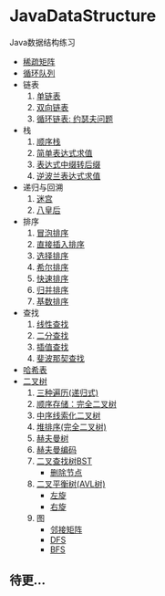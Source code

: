 # JavaDataStructure
Java数据结构练习
- [稀疏矩阵](https://github.com/SkecisAI/JavaDataStructure/blob/master/sparse_array/SparseArray.java)
- [循环队列](https://github.com/SkecisAI/JavaDataStructure/blob/master/queue/CircleArrayQueue.java)
- 链表
  1. [单链表](https://github.com/SkecisAI/JavaDataStructure/blob/master/linkedlist/SingleLinkedListDemo.java)
  2. [双向链表](https://github.com/SkecisAI/JavaDataStructure/blob/master/linkedlist/DoublyLinkedListDemo.java)
  3. [循环链表: 约瑟夫问题](https://github.com/SkecisAI/JavaDataStructure/blob/master/linkedlist/CircularLinkedListDemo.java)
- 栈
  1. [顺序栈](https://github.com/SkecisAI/JavaDataStructure/blob/master/stack/StackDemo.java)
  2. [简单表达式求值](https://github.com/SkecisAI/JavaDataStructure/blob/master/stack/CalculateExpressionDemo.java)
  3. [表达式中缀转后缀](https://github.com/SkecisAI/JavaDataStructure/blob/master/stack/InfixToPostfixDemo.java)
  4. [逆波兰表达式求值](https://github.com/SkecisAI/JavaDataStructure/blob/master/stack/ReversePolishExpressionDemo.java)
- 递归与回溯
  1. [迷宫](https://github.com/SkecisAI/JavaDataStructure/blob/master/recursion/MazeDemo.java)
  2. [八皇后](https://github.com/SkecisAI/JavaDataStructure/blob/master/recursion_backtracking/EightQueensDemo.java)
- 排序
  1. [冒泡排序](https://github.com/SkecisAI/JavaDataStructure/blob/master/sorting/BubbleSortDemo.java)
  2. [直接插入排序](https://github.com/SkecisAI/JavaDataStructure/blob/master/sorting/InsertionSortDemo.java)
  3. [选择排序](https://github.com/SkecisAI/JavaDataStructure/blob/master/sorting/SelectionSortDemo.java)
  4. [希尔排序](https://github.com/SkecisAI/JavaDataStructure/blob/master/sorting/ShellSortDemo.java)
  5. [快速排序](https://github.com/SkecisAI/JavaDataStructure/blob/master/sorting/QuickSortDemo.java)
  6. [归并排序](https://github.com/SkecisAI/JavaDataStructure/blob/master/sorting/MergeSortDemo.java)
  7. [基数排序](https://github.com/SkecisAI/JavaDataStructure/blob/master/sorting/RadixSortDemo.java)
- 查找
  1. [线性查找](https://github.com/SkecisAI/JavaDataStructure/blob/master/search/SequentialSearchDemo.java)
  2. [二分查找](https://github.com/SkecisAI/JavaDataStructure/blob/master/search/BinarySearchDemo.java#L24)
  3. [插值查找](https://github.com/SkecisAI/JavaDataStructure/blob/master/search/BinarySearchDemo.java#L26)
  4. [斐波那契查找](https://github.com/SkecisAI/JavaDataStructure/blob/master/search/FibonacciSearchDemo.java)
- [哈希表](https://github.com/SkecisAI/JavaDataStructure/blob/master/hash_table/HashTableDemo.java)
- [二叉树](https://github.com/SkecisAI/JavaDataStructure/blob/master/binary_tree/BinaryTreeDemo.java)
  1. [三种遍历(递归式)](https://github.com/SkecisAI/JavaDataStructure/blob/master/binary_tree/BinaryTreeDemo.java#L64)
  2. [顺序存储：完全二叉树](https://github.com/SkecisAI/JavaDataStructure/blob/master/binary_tree/SeqBinaryTreeDemo.java)
  3. [中序线索化二叉树](https://github.com/SkecisAI/JavaDataStructure/blob/master/binary_tree/ThreadedBinaryTreeDemo.java)
  4. [堆排序(完全二叉树)](https://github.com/SkecisAI/JavaDataStructure/blob/master/binary_tree/HeapSortDemo.java)
  5. [赫夫曼树](https://github.com/SkecisAI/JavaDataStructure/blob/master/huffman_tree/HuffmanTreeDemo.java)
  6. [赫夫曼编码](https://github.com/SkecisAI/JavaDataStructure/blob/master/huffman_tree/HuffmanCodeDemo.java)
  7. [二叉查找树BST](https://github.com/SkecisAI/JavaDataStructure/blob/master/binary_tree/BinarySearchTreeDemo.java)
     - [删除节点](https://github.com/SkecisAI/JavaDataStructure/blob/master/binary_tree/BinarySearchTreeDemo.java#L50)
  8. [二叉平衡树(AVL树)](https://github.com/SkecisAI/JavaDataStructure/blob/master/binary_tree/AVLTreeDemo.java)
     - [左旋](https://github.com/SkecisAI/JavaDataStructure/blob/master/binary_tree/AVLTreeDemo.java#L85)
     - [右旋](https://github.com/SkecisAI/JavaDataStructure/blob/master/binary_tree/AVLTreeDemo.java#L92)
  9. 图
     - [邻接矩阵](https://github.com/SkecisAI/JavaDataStructure/blob/master/graph/GraphDemo.java)
     - [DFS](https://github.com/SkecisAI/JavaDataStructure/blob/master/graph/GraphDemo.java#L93)
     - [BFS](https://github.com/SkecisAI/JavaDataStructure/blob/master/graph/GraphDemo.java#L111)
  
## 待更...
